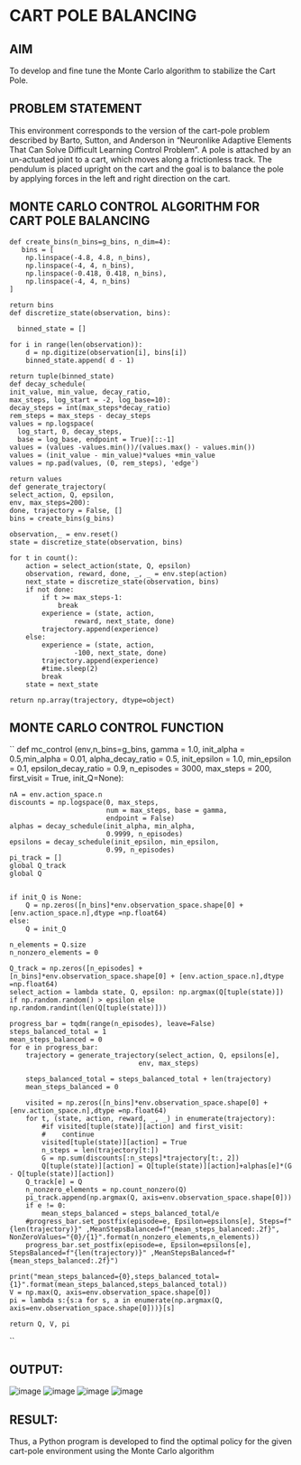 # CART POLE BALANCING

## AIM
To develop and fine tune the Monte Carlo algorithm to stabilize the Cart Pole.

## PROBLEM STATEMENT
This environment corresponds to the version of the cart-pole problem described by Barto, Sutton, and Anderson in “Neuronlike Adaptive Elements That Can Solve Difficult Learning Control Problem”. A pole is attached by an un-actuated joint to a cart, which moves along a frictionless track. The pendulum is placed upright on the cart and the goal is to balance the pole by applying forces in the left and right direction on the cart.

## MONTE CARLO CONTROL ALGORITHM FOR CART POLE BALANCING
```
def create_bins(n_bins=g_bins, n_dim=4):
   bins = [
    np.linspace(-4.8, 4.8, n_bins),
    np.linspace(-4, 4, n_bins),
    np.linspace(-0.418, 0.418, n_bins),
    np.linspace(-4, 4, n_bins)
]

return bins
def discretize_state(observation, bins):

  binned_state = []

for i in range(len(observation)):
    d = np.digitize(observation[i], bins[i])
    binned_state.append( d - 1)

return tuple(binned_state)
def decay_schedule(
init_value, min_value, decay_ratio,
max_steps, log_start = -2, log_base=10):
decay_steps = int(max_steps*decay_ratio)
rem_steps = max_steps - decay_steps
values = np.logspace(
  log_start, 0, decay_steps,
  base = log_base, endpoint = True)[::-1]
values = (values -values.min())/(values.max() - values.min())
values = (init_value - min_value)*values +min_value
values = np.pad(values, (0, rem_steps), 'edge')

return values
def generate_trajectory(
select_action, Q, epsilon,
env, max_steps=200):
done, trajectory = False, []
bins = create_bins(g_bins)

observation,_ = env.reset()
state = discretize_state(observation, bins)

for t in count():
    action = select_action(state, Q, epsilon)
    observation, reward, done, _, _ = env.step(action)
    next_state = discretize_state(observation, bins)
    if not done:                
        if t >= max_steps-1:
            break
        experience = (state, action,
                reward, next_state, done)                            
        trajectory.append(experience)                
    else:
        experience = (state, action,
                -100, next_state, done)
        trajectory.append(experience)                
        #time.sleep(2)
        break
    state = next_state

return np.array(trajectory, dtype=object)
```
## MONTE CARLO CONTROL FUNCTION
``
def mc_control (env,n_bins=g_bins, gamma = 1.0,
                init_alpha = 0.5,min_alpha = 0.01, alpha_decay_ratio = 0.5,
                init_epsilon = 1.0, min_epsilon = 0.1, epsilon_decay_ratio = 0.9,
                n_episodes = 3000, max_steps = 200, first_visit = True, init_Q=None):
    
    nA = env.action_space.n
    discounts = np.logspace(0, max_steps,
                            num = max_steps, base = gamma,
                            endpoint = False)
    alphas = decay_schedule(init_alpha, min_alpha,
                            0.9999, n_episodes)
    epsilons = decay_schedule(init_epsilon, min_epsilon,
                            0.99, n_episodes)
    pi_track = []
    global Q_track
    global Q
    
    
    if init_Q is None:
        Q = np.zeros([n_bins]*env.observation_space.shape[0] + [env.action_space.n],dtype =np.float64)
    else:
        Q = init_Q
        
    n_elements = Q.size
    n_nonzero_elements = 0
    
    Q_track = np.zeros([n_episodes] + [n_bins]*env.observation_space.shape[0] + [env.action_space.n],dtype =np.float64)
    select_action = lambda state, Q, epsilon: np.argmax(Q[tuple(state)]) if np.random.random() > epsilon else np.random.randint(len(Q[tuple(state)]))

    progress_bar = tqdm(range(n_episodes), leave=False)
    steps_balanced_total = 1
    mean_steps_balanced = 0
    for e in progress_bar:        
        trajectory = generate_trajectory(select_action, Q, epsilons[e],
                                    env, max_steps)
        
        steps_balanced_total = steps_balanced_total + len(trajectory)
        mean_steps_balanced = 0
        
        visited = np.zeros([n_bins]*env.observation_space.shape[0] + [env.action_space.n],dtype =np.float64)
        for t, (state, action, reward, _, _) in enumerate(trajectory):
            #if visited[tuple(state)][action] and first_visit:
            #    continue    
            visited[tuple(state)][action] = True
            n_steps = len(trajectory[t:])
            G = np.sum(discounts[:n_steps]*trajectory[t:, 2])
            Q[tuple(state)][action] = Q[tuple(state)][action]+alphas[e]*(G - Q[tuple(state)][action])
        Q_track[e] = Q
        n_nonzero_elements = np.count_nonzero(Q)
        pi_track.append(np.argmax(Q, axis=env.observation_space.shape[0]))
        if e != 0:
            mean_steps_balanced = steps_balanced_total/e
        #progress_bar.set_postfix(episode=e, Epsilon=epsilons[e], Steps=f"{len(trajectory)}" ,MeanStepsBalanced=f"{mean_steps_balanced:.2f}", NonZeroValues="{0}/{1}".format(n_nonzero_elements,n_elements))
        progress_bar.set_postfix(episode=e, Epsilon=epsilons[e], StepsBalanced=f"{len(trajectory)}" ,MeanStepsBalanced=f"{mean_steps_balanced:.2f}")
        
    print("mean_steps_balanced={0},steps_balanced_total={1}".format(mean_steps_balanced,steps_balanced_total))
    V = np.max(Q, axis=env.observation_space.shape[0])
    pi = lambda s:{s:a for s, a in enumerate(np.argmax(Q, axis=env.observation_space.shape[0]))}[s]

    return Q, V, pi

``

## OUTPUT:
![image](https://github.com/ManojTella/rl-cartpole/assets/94883876/788c6b21-40b8-4d36-99c4-69353839aa7d)
![image](https://github.com/ManojTella/rl-cartpole/assets/94883876/0151afa0-2b0a-4127-a7bd-51d5d7757cce)
![image](https://github.com/ManojTella/rl-cartpole/assets/94883876/d3032542-99d2-4ad7-829f-0d8bf979d234)
![image](https://github.com/ManojTella/rl-cartpole/assets/94883876/71d5cf8a-aa4b-414a-a805-10c24c19295a)


## RESULT:
Thus, a Python program is developed to find the optimal policy for the given cart-pole environment using the Monte Carlo algorithm
